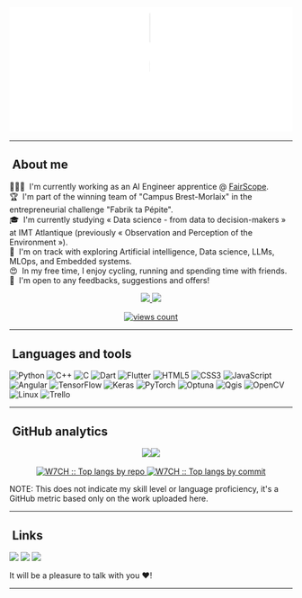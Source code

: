 <img src="https://github.com/W7CH/W7CH/raw/main/header.gif" alt="Hey there, I'm Wassim." width="1224" height="220">

---

## &nbsp;About me

👨🏻‍💻 &nbsp;I'm currently working as an AI Engineer apprentice @ [FairScope](https://www.fairscope.com/).\
🏆 &nbsp;I'm part of the winning team of "Campus Brest-Morlaix" in the entrepreneurial challenge "Fabrik ta Pépite".\
🎓 &nbsp;I'm currently studying « Data science - from data to decision-makers » at IMT Atlantique (previously « Observation and Perception of the Environment »).\
🌱 &nbsp;I'm on track with exploring Artificial intelligence, Data science, LLMs, MLOps, and Embedded systems.\
😍 &nbsp;In my free time, I enjoy cycling, running and spending time with friends.\
📄  &nbsp;I'm open to any feedbacks, suggestions and offers!

<p align="center">
  <a href="https://github.com/W7CH">
    <img src="http://github-profile-summary-cards.vercel.app/api/cards/profile-details?username=W7CH&theme=transparent&include_all_commits=true&count_private=true" />
  </a>
  <a href="https://github.com/W7CH">
    <img src="https://github-readme-streak-stats.herokuapp.com/?user=W7CH&hide_border=true&card_width=338&theme=transparent&include_all_commits=true&count_private=true" />
  </a>
</p>

<p align="center">
  <a href="github.com/W7CH" target="blank"><img align="center" 
     src="https://komarev.com/ghpvc/?username=W7CH&style=for-the-badge&label=PROFILE+VIEWS" height="25"
     alt="views count" />
  </a>
</p>

---

## &nbsp;Languages and tools

![Python](https://img.shields.io/badge/-Python-000?&logo=python)
![C++](https://img.shields.io/badge/-C++-000?&logo=c%2b%2b)
![C](https://img.shields.io/badge/-C-000?&logo=c)
![Dart](https://img.shields.io/badge/-Dart-000?&logo=dart)
![Flutter](https://img.shields.io/badge/-Flutter-000?&logo=Flutter)
![HTML5](https://img.shields.io/badge/-HTML5-000?&logo=html5)
![CSS3](https://img.shields.io/badge/-CSS3-000?&logo=css3)
![JavaScript](https://img.shields.io/badge/-Javascript-000?&logo=javascript)
![Angular](https://img.shields.io/badge/-Angular-000?&logo=angular)
![TensorFlow](https://img.shields.io/badge/-Tensorflow-000?&logo=tensorflow)
![Keras](https://img.shields.io/badge/-Keras-000?&logo=keras)
![PyTorch](https://img.shields.io/badge/-Pytorch-000?&logo=pytorch)
![Optuna](https://img.shields.io/badge/-Optuna-000?&logo=optuna)
![Qgis](https://img.shields.io/badge/-Qgis-000?&logo=qgis)
![OpenCV](https://img.shields.io/badge/-OpenCV-000?&logo=opencv)
![Linux](https://img.shields.io/badge/-Linux-000?&logo=Linux&logoColor=FCC624)
![Trello](https://img.shields.io/badge/-Trello-000?&logo=trello)

---

## &nbsp;GitHub analytics

<p align="center">
<a href="https://github.com/W7CH/"><img height="137px" src="https://github-readme-stats.vercel.app/api?username=W7CH&hide_title=true&hide_border=true&show_icons=true&include_all_commits=true&count_private=true&line_height=21&text_color=000&icon_color=000&bg_color=0,ea6161,ffc64d,fffc4d,52fa5a&theme=graywhite" /><!-- wi*quL3fcV --><img height="137px" src="https://github-readme-stats.vercel.app/api/top-langs/?username=W7CH&hide=html&hide_title=true&hide_border=true&layout=compact&langs_count=7&exclude_repo=comp426,Redventures-Movie-Quotes&text_color=000&icon_color=fff&bg_color=0,52fa5a,4dfcff,c64dff&theme=graywhite&include_all_commits=true&count_private=true" /></a>
</p>

<p align="center">
   <a href="https://github.com/W7CH/">
      <img width="30%" src="https://github-profile-summary-cards.vercel.app/api/cards/repos-per-language?username=W7CH&theme=graywhite&layout=compact&hide_border=true&include_all_commits=true&count_private=true" alt="W7CH :: Top langs by repo"/>
      <img width="30%" src="https://github-profile-summary-cards.vercel.app/api/cards/most-commit-language?username=W7CH&theme=graywhite&layout=compact&hide_border=true&include_all_commits=true&count_private=true" alt="W7CH :: Top langs by commit" />
    </a>
</p>

NOTE: This does not indicate my skill level or language proficiency, it's a GitHub metric based only on the work uploaded here. 

---

## &nbsp;Links

<a href="mailto:wchakroun14@gmail.com"><img src="https://img.shields.io/badge/-wchakroun14@gmail.com-000?&logo=Gmail"/></a>
<a href="https://www.linkedin.com/in/wassim-chakroun/"><img src="https://img.shields.io/badge/-Wassim%20Chakroun-000?&logo=Linkedin"/></a>
<a href="https://www.facebook.com/wess.chakroun"><img src="https://img.shields.io/badge/-Wassim%20Chakroun-000?&logo=Facebook"/></a>

It will be a pleasure to talk with you ❤!

---
